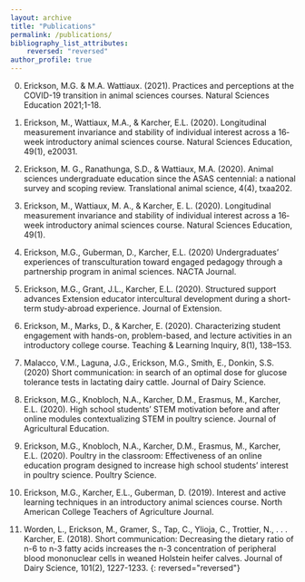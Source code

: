 ```yaml
---
layout: archive
title: "Publications"
permalink: /publications/
bibliography_list_attributes:
    reversed: "reversed"
author_profile: true
---
```



0. Erickson, M.G. & M.A. Wattiaux. (2021). Practices and perceptions at the COVID-19 transition in animal sciences courses. Natural Sciences Education 2021;1-18.
<a href="https://doi.org/10.1002/nse2.20039"><i class="fas fa-link"></i></a>  

0. Erickson, M., Wattiaux, M.A., & Karcher, E.L. (2020). Longitudinal measurement invariance and stability of individual interest across a 16‐week introductory animal sciences course. Natural Sciences Education, 49(1), e20031.  <a href="https://doi.org/10.1002/nse2.20031"><i class="fas fa-link"></i></a>

0. Erickson, M. G., Ranathunga, S.D., & Wattiaux, M.A. (2020). Animal sciences undergraduate education since the ASAS centennial: a national survey and scoping review. Translational animal science, 4(4), txaa202.   <a href="https://doi.org/10.1093/tas/txaa202"><i class="fas fa-link"></i></a>

0. Erickson, M., Wattiaux, M. A., & Karcher, E. L. (2020). Longitudinal measurement invariance and stability of individual interest across a 16‐week introductory animal sciences course. Natural Sciences Education, 49(1).   <a href="https://doi.org/10.1002/nse2.20031"><i class="fas fa-link"></i></a>

0. Erickson, M.G., Guberman, D., Karcher, E.L. (2020) Undergraduates’ experiences of transculturation toward engaged pedagogy through a partnership program in animal sciences. NACTA Journal. <a href="https://www.researchgate.net/publication/344890529_Undergraduates'_experiences_of_transculturation_toward_engaged_pedagogy_through_a_partnership_program_in_animal_sciences"> <i class="fas fa-link"></i></a> 

0. Erickson, M.G., Grant, J.L., Karcher, E.L. (2020). Structured support advances Extension educator intercultural development during a short-term study-abroad experience. Journal of Extension.  <a href="https://tigerprints.clemson.edu/joe/vol58/iss4/12/"> <i class="fas fa-link"></i></a>

0. Erickson, M., Marks, D., & Karcher, E. (2020). Characterizing student engagement with hands-on, problem-based, and lecture activities in an introductory college course. Teaching & Learning Inquiry, 8(1), 138–153.  <a href="https://doi.org/10.20343/teachlearninqu.8.1.10"> <i class="fas fa-link"></i></a>

0. Malacco, V.M., Laguna, J.G., Erickson, M.G., Smith, E., Donkin, S.S. (2020) Short communication:  in search of an optimal dose for glucose tolerance tests in lactating dairy cattle. Journal of Dairy Science.  <a href="https://pubmed.ncbi.nlm.nih.gov/32475657/"> <i class="fas fa-link"></i></a>

0. Erickson, M.G., Knobloch, N.A., Karcher, D.M., Erasmus, M., Karcher, E.L. (2020). High school students’ STEM motivation before and after online modules contextualizing STEM in poultry science. Journal of Agricultural Education.  <a href="https://www.researchgate.net/publication/343724993_High_School_Student_and_Teacher_Perceptions_of_an_Online_Learning_Experience_Integrating_STEM_and_Poultry_Science"> <i class="fas fa-link"></i></a> 

0. Erickson, M.G., Knobloch, N.A., Karcher, D.M., Erasmus, M., Karcher, E.L. (2020). Poultry in the classroom:  Effectiveness of an online education program designed to increase high school students’ interest in poultry science. Poultry Science. 

0. Erickson, M.G., Karcher, E.L., Guberman, D. (2019). Interest and active learning techniques in an introductory animal sciences course. North American College Teachers of Agriculture Journal. 

0. Worden, L., Erickson, M., Gramer, S., Tap, C., Ylioja, C., Trottier, N., . . . Karcher, E. (2018). Short communication: Decreasing the dietary ratio of n-6 to n-3 fatty acids increases the n-3 concentration of peripheral blood mononuclear cells in weaned Holstein heifer calves. Journal of Dairy Science, 101(2), 1227-1233.  <a href="https://pubmed.ncbi.nlm.nih.gov/29174150/"> <i class="fas fa-link"></i></a> 
{: reversed="reversed"}
